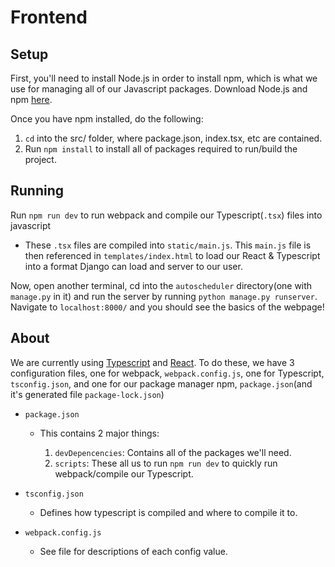 # Frontend

## Setup
First, you'll need to install Node.js in order to install npm, which is what we use for managing all of our Javascript packages. Download Node.js and npm [here](https://www.npmjs.com/get-npm).

Once you have npm installed, do the following:

1) `cd` into the src/ folder, where package.json, index.tsx, etc are contained.
2) Run `npm install` to install all of packages required to run/build the project.

## Running
Run `npm run dev` to run webpack and compile our Typescript(`.tsx`) files into javascript
  * These `.tsx` files are compiled into `static/main.js`. This `main.js` file is then referenced in `templates/index.html` to load our React & Typescript into a format Django can load and server to our user.

Now, open another terminal, cd into the `autoscheduler` directory(one with `manage.py` in it) and run the server by running `python manage.py runserver`. Navigate to `localhost:8000/` and you should see the basics of the webpage!

## About
We are currently using [Typescript](https://stackoverflow.com/questions/12694530/what-is-typescript-and-why-would-i-use-it-in-place-of-javascript/35048303#35048303) and [React](https://reactjs.org/). To do these, we have 3 configuration files, one for webpack, `webpack.config.js`, one for Typescript, `tsconfig.json`, and one for our package manager npm, `package.json`(and it's generated file `package-lock.json`)

- `package.json`
    * This contains 2 major things:

      1) `devDepencencies`: Contains all of the packages we'll need.
      2) `scripts`: These all us to run `npm run dev` to quickly run webpack/compile our Typescript.
- `tsconfig.json`
    * Defines how typescript is compiled and where to compile it to.

- `webpack.config.js`
    * See file for descriptions of each config value.